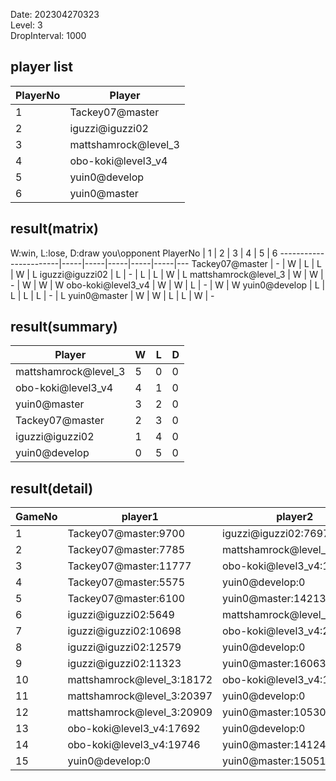 Date: 202304270323  
Level: 3  
DropInterval: 1000  
## player list
PlayerNo  |  Player
----------|----------------------
1         |  Tackey07@master
2         |  iguzzi@iguzzi02
3         |  mattshamrock@level_3
4         |  obo-koki@level3_v4
5         |  yuin0@develop
6         |  yuin0@master
## result(matrix)
W:win, L:lose, D:draw
you\opponent PlayerNo  |  1  |  2  |  3  |  4  |  5  |  6
-----------------------|-----|-----|-----|-----|-----|---
Tackey07@master        |  -  |  W  |  L  |  L  |  W  |  L
iguzzi@iguzzi02        |  L  |  -  |  L  |  L  |  W  |  L
mattshamrock@level_3   |  W  |  W  |  -  |  W  |  W  |  W
obo-koki@level3_v4     |  W  |  W  |  L  |  -  |  W  |  W
yuin0@develop          |  L  |  L  |  L  |  L  |  -  |  L
yuin0@master           |  W  |  W  |  L  |  L  |  W  |  -
## result(summary)
Player                |  W  |  L  |  D
----------------------|-----|-----|---
mattshamrock@level_3  |  5  |  0  |  0
obo-koki@level3_v4    |  4  |  1  |  0
yuin0@master          |  3  |  2  |  0
Tackey07@master       |  2  |  3  |  0
iguzzi@iguzzi02       |  1  |  4  |  0
yuin0@develop         |  0  |  5  |  0
## result(detail)
GameNo  |  player1                     |  player2
--------|------------------------------|----------------------------
1       |  Tackey07@master:9700        |  iguzzi@iguzzi02:7697
2       |  Tackey07@master:7785        |  mattshamrock@level_3:21205
3       |  Tackey07@master:11777       |  obo-koki@level3_v4:18415
4       |  Tackey07@master:5575        |  yuin0@develop:0
5       |  Tackey07@master:6100        |  yuin0@master:14213
6       |  iguzzi@iguzzi02:5649        |  mattshamrock@level_3:20402
7       |  iguzzi@iguzzi02:10698       |  obo-koki@level3_v4:22030
8       |  iguzzi@iguzzi02:12579       |  yuin0@develop:0
9       |  iguzzi@iguzzi02:11323       |  yuin0@master:16063
10      |  mattshamrock@level_3:18172  |  obo-koki@level3_v4:15079
11      |  mattshamrock@level_3:20397  |  yuin0@develop:0
12      |  mattshamrock@level_3:20909  |  yuin0@master:10530
13      |  obo-koki@level3_v4:17692    |  yuin0@develop:0
14      |  obo-koki@level3_v4:19746    |  yuin0@master:14124
15      |  yuin0@develop:0             |  yuin0@master:15051
